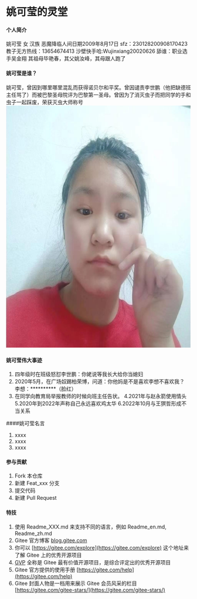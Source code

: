 # 姚可莹的灵堂

#### 个人简介
姚可莹 女 汉族 恶魔降临人间日期2009年8月17日  sfz：230128200908170423  教子无方热线：13654674413
 沙壁快手哈:Wujinxiang20020626
舔谁：职业选手吴金翔
其祖母毕艳春，其父姚汝峰，其母跟人跑了

#### 姚可莹是谁？
姚可莹，曾因到哪里哪里混乱而获得诺贝尔和平奖。曾因谴责李世鹏（他把缺德班主任骂了）而被巴黎圣母院评为巴黎第一圣母。曾因为了消灭虫子而把同学的手和虫子一起踩废，荣获灭虫大师称号
![输入图片说明](%E7%BE%8E%E5%A5%B3%E7%85%A7%E7%89%87.png)


#### 姚可莹伟大事迹

1. 四年级时在班级怒怼李世鹏：你姥说等我长大给你当媳妇
2. 2020年5月，在广场奴踢柏荣博，问道：你他妈是不是喜欢李想不喜欢我？ 李想：**********（脸红）
3. 在同学向教育局举报教师的时候向班主任告状。
4.2021年与赵永箭使用情头
5.2020年到2022年声称自己永远喜欢鸡太华
6.2022年10月与王猽哲形成不当关系

####姚可莹名言

1.  xxxx
2.  xxxx
3.  xxxx

#### 参与贡献

1.  Fork 本仓库
2.  新建 Feat_xxx 分支
3.  提交代码
4.  新建 Pull Request


#### 特技

1.  使用 Readme\_XXX.md 来支持不同的语言，例如 Readme\_en.md, Readme\_zh.md
2.  Gitee 官方博客 [blog.gitee.com](https://blog.gitee.com)
3.  你可以 [https://gitee.com/explore](https://gitee.com/explore) 这个地址来了解 Gitee 上的优秀开源项目
4.  [GVP](https://gitee.com/gvp) 全称是 Gitee 最有价值开源项目，是综合评定出的优秀开源项目
5.  Gitee 官方提供的使用手册 [https://gitee.com/help](https://gitee.com/help)
6.  Gitee 封面人物是一档用来展示 Gitee 会员风采的栏目 [https://gitee.com/gitee-stars/](https://gitee.com/gitee-stars/)
